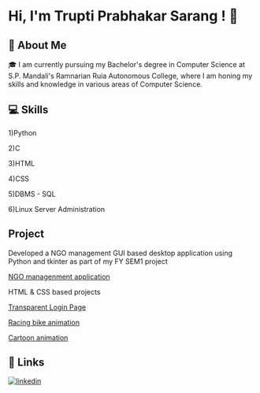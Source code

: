 
# Hi, I'm Trupti Prabhakar Sarang ! 👋




## 🚀 About Me
🎓 I am currently pursuing my Bachelor's degree in Computer Science at S.P. Mandali's Ramnarian Ruia Autonomous College, where I am honing my skills and knowledge in various areas of Computer Science.



## 💻 Skills

1)Python

2)C

3)HTML 

4)CSS

5)DBMS - SQL

6)Linux Server Administration

## Project 

Developed a NGO management GUI based desktop application using Python and tkinter
as part of my FY SEM1 project 

[NGO managenment application](https://github.com/truptisarang/NGO-management.git)

HTML & CSS based projects

[Transparent Login Page](https://github.com/truptisarang/Login-Page-HTML-CSS.git)

[Racing bike animation](https://github.com/truptisarang/html-css-racing-bike-animation.git)

[Cartoon animation](https://github.com/truptisarang/HTML-CSS-cartoon-animation-.git)


## 🔗 Links

[![linkedin](https://img.shields.io/badge/linkedin-0A66C2?style=for-the-badge&logo=linkedin&logoColor=white)](https://www.linkedin.com/in/trupti-sarang-138240248)


